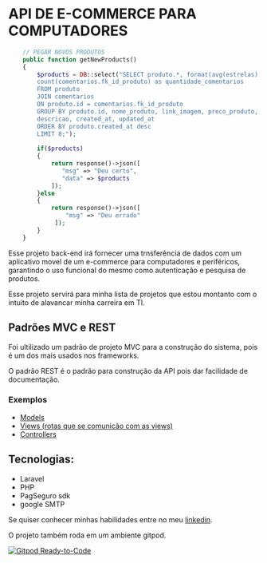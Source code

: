 # API DE E-COMMERCE PARA COMPUTADORES

```php
    // PEGAR NOVOS PRODUTOS
    public function getNewProducts()
    {
        $products = DB::select("SELECT produto.*, format(avg(estrelas), 1) as media_estrelas,
        count(comentarios.fk_id_produto) as quantidade_comentarios
        FROM produto 
        JOIN comentarios
        ON produto.id = comentarios.fk_id_produto
        GROUP BY produto.id, nome_produto, link_imagem, preco_produto,
        descricao, created_at, updated_at
        ORDER BY produto.created_at desc
        LIMIT 8;");
        
        if($products)
        {
            return response()->json([
               "msg" => "Deu certo",
               "data" => $products
            ]);
        }else
        {
            return response()->json([
                "msg" => "Deu errado" 
             ]);
        }
    }
```


Esse projeto back-end irá fornecer uma trnsferência de dados com um aplicativo movel de um e-commerce para computadores e periféricos, garantindo o uso funcional do mesmo como autenticação e pesquisa de produtos.

Esse projeto servirá para minha lista de projetos que estou montanto com o
intuito de alavancar minha carreira em TI.

## Padrões MVC e REST

Foi ultilizado um padrão de projeto MVC para a construção do sistema, pois é um dos mais usados nos frameworks.

O padrão REST é o padrão para construção da API pois dar facilidade de documentação.

### Exemplos

- [Models](https://github.com/RobertoVidaSoota/WEB_SPERENET/tree/master/app/Models)
- [Views (rotas que se comunicão com as views)](https://github.com/RobertoVidaSoota/WEB_SPERENET/tree/master/routes)
- [Controllers](https://github.com/RobertoVidaSoota/WEB_SPERENET/tree/master/app/Http/Controllers)

## Tecnologias:

- Laravel
- PHP
- PagSeguro sdk
- google SMTP

Se quiser conhecer minhas habilidades entre no meu [linkedin](https://www.linkedin.com/in/roberto-carlos-677851174/).

O projeto também roda em um ambiente gitpod.

[![Gitpod Ready-to-Code](https://img.shields.io/badge/Gitpod-Ready--to--Code-blue?logo=gitpod)](https://gitpod.io/#https://github.com/<org-name>/<repo-name>) 